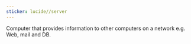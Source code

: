 ```yaml
---
sticker: lucide//server
---
```

Computer that provides information to other computers on a network e.g. Web, mail and DB.